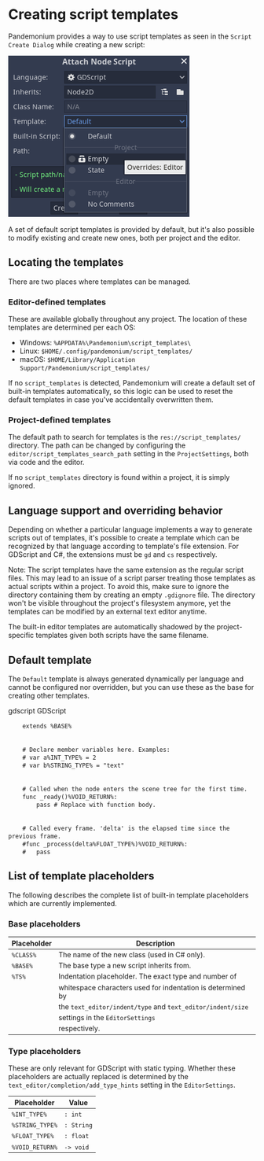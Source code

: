 

# Creating script templates

Pandemonium provides a way to use script templates as seen in the
`Script Create Dialog` while creating a new script:

![](img/script_create_dialog_templates.png)

A set of default script templates is provided by default, but it's also possible
to modify existing and create new ones, both per project and the editor.

## Locating the templates

There are two places where templates can be managed.

### Editor-defined templates

These are available globally throughout any project. The location of these
templates are determined per each OS:

-  Windows: `%APPDATA%\Pandemonium\script_templates\`
-  Linux: `$HOME/.config/pandemonium/script_templates/`
-  macOS: `$HOME/Library/Application Support/Pandemonium/script_templates/`

If no `script_templates` is detected, Pandemonium will create a default set of
built-in templates automatically, so this logic can be used to reset the default
templates in case you've accidentally overwritten them.

### Project-defined templates

The default path to search for templates is the
`res://script_templates/` directory. The path can be changed by configuring
the `editor/script_templates_search_path` setting in the
`ProjectSettings`, both via code and the editor.

If no `script_templates` directory is found within a project, it is simply
ignored.

## Language support and overriding behavior

Depending on whether a particular language implements a way to generate scripts
out of templates, it's possible to create a template which can be recognized by
that language according to template's file extension. For GDScript and C#, the
extensions must be `gd` and `cs` respectively.

Note:
 The script templates have the same extension as the regular script
          files. This may lead to an issue of a script parser treating those templates as
          actual scripts within a project. To avoid this, make sure to ignore the
          directory containing them by creating an empty `.gdignore` file. The directory won't be
          visible throughout the project's filesystem anymore, yet the templates can be
          modified by an external text editor anytime.

The built-in editor templates are automatically shadowed by the project-specific
templates given both scripts have the same filename.

## Default template

The `Default` template is always generated dynamically per language and cannot
be configured nor overridden, but you can use these as the base for creating
other templates.


gdscript GDScript

```
    extends %BASE%


    # Declare member variables here. Examples:
    # var a%INT_TYPE% = 2
    # var b%STRING_TYPE% = "text"


    # Called when the node enters the scene tree for the first time.
    func _ready()%VOID_RETURN%:
        pass # Replace with function body.


    # Called every frame. 'delta' is the elapsed time since the previous frame.
    #func _process(delta%FLOAT_TYPE%)%VOID_RETURN%:
    #	pass
```

## List of template placeholders

The following describes the complete list of built-in template placeholders
which are currently implemented.

### Base placeholders


| Placeholder | Description                                                    |
|-------------|----------------------------------------------------------------|
| `%CLASS%`   | The name of the new class (used in C# only).                   |
| `%BASE%`    | The base type a new script inherits from.                      |
| `%TS%`      | Indentation placeholder. The exact type and number of          |
|             | whitespace characters used for indentation is determined by    |
|             | the `text_editor/indent/type` and `text_editor/indent/size`    |
|             | settings in the `EditorSettings`                               |
|             | respectively.                                                  |


### Type placeholders

These are only relevant for GDScript with static typing. Whether these
placeholders are actually replaced is determined by the
`text_editor/completion/add_type_hints` setting in the
`EditorSettings`.


| Placeholder       | Value        |
|-------------------|--------------|
| `%INT_TYPE%`      | `: int`      |
| `%STRING_TYPE%`   | `: String`   |
| `%FLOAT_TYPE%`    | `: float`    |
| `%VOID_RETURN%`   | `-> void`    |

